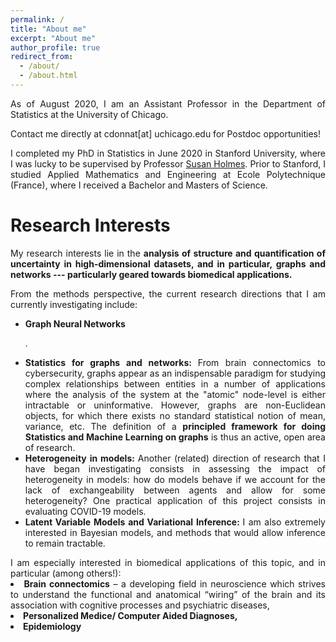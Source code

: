 ```yaml
---
permalink: /
title: "About me"
excerpt: "About me"
author_profile: true
redirect_from: 
  - /about/
  - /about.html
---
```




<p><div style="text-align: justify"> 
As of August 2020, I am an Assistant Professor in the Department of Statistics at the University of Chicago. 

Contact me directly at cdonnat[at] uchicago.edu for Postdoc opportunities!
 </div></p>


<p><div style="text-align: justify"> 
I completed my PhD in Statistics in June 2020 in Stanford University, where I was lucky to be supervised by Professor <a href="https://statweb.stanford.edu/~susan/susan_person.html">Susan Holmes</a>.
Prior to Stanford, I studied Applied Mathematics and Engineering at Ecole Polytechnique (France), where I received a Bachelor and Masters of Science. 
</div></p>


Research Interests
======
<p><div style="text-align: justify"> 
My research interests lie in the <b> analysis of structure and quantification of uncertainty in high-dimensional datasets, and in particular, graphs and networks --- particularly geared towards biomedical applications. </b>
</div></p>


<p><div style="text-align: justify"> 
From the methods perspective, the current research directions that I am currently investigating include:
<ul>
<li> <b>Graph Neural Networks</b>

.</li>
<li> <b>  Statistics for graphs and networks: </b> From brain connectomics to cybersecurity, graphs appear as an indispensable paradigm for studying complex relationships between entities in a number of applications 
where the analysis of the system at the "atomic" node-level is either intractable or uninformative.
 However, graphs are non-Euclidean objects, for which there exists no standard statistical notion of mean, variance, etc. The definition of a <b>principled framework for doing Statistics and Machine Learning on graphs</b> is thus an active, open area of research.</li>
<li><b> Heterogeneity in models: </b> Another (related) direction of research that I have began investigating consists in assessing the impact of heterogeneity in models: how do models behave if we account for the lack of exchangeability between agents and allow for some heterogeneity? One practical application of this project consists in evaluating COVID-19 models.</li>
<li><b> Latent Variable Models and Variational Inference: </b> I am also extremely interested in Bayesian models, and methods that would allow inference to remain tractable. </li>
</ul>
</div></p>
  
  
 <p> <div style="text-align: justify"> 
I am especially interested in biomedical applications of this topic, and in particular (among others!):
<li><b> Brain connectomics</b> – a developing field in neuroscience
  which strives to understand the functional and anatomical “wiring” of the brain and its association with cognitive processes and psychiatric diseases, </li>
<li><b> Personalized Medice/ Computer Aided Diagnoses,</b></li>
<li><b> Epidemiology </b></li>
</div></p>
